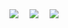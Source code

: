 <div align = "center">
<img src="https://forthebadge.com/images/badges/validated-html5.svg"> &nbsp;&nbsp;&nbsp;
<img src="https://forthebadge.com/images/badges/uses-css.svg"> &nbsp;&nbsp;&nbsp;
<img src="https://forthebadge.com/images/badges/made-with-java.svg">
</div>